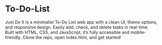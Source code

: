 # To-Do-List
Just Do It is a minimalist To-Do List web app with a clean UI, theme options, and responsive design. Easily add, check, and delete tasks in real-time. Built with HTML, CSS, and JavaScript, it’s fully accessible and mobile-friendly. Clone the repo, open index.html, and get started!
